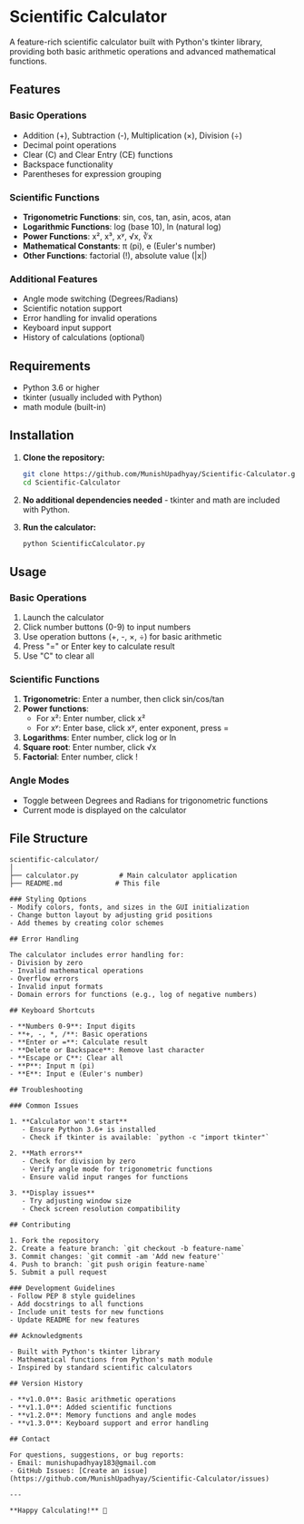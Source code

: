 # Scientific Calculator

A feature-rich scientific calculator built with Python's tkinter library, providing both basic arithmetic operations and advanced mathematical functions.

## Features

### Basic Operations
- Addition (+), Subtraction (-), Multiplication (×), Division (÷)
- Decimal point operations
- Clear (C) and Clear Entry (CE) functions
- Backspace functionality
- Parentheses for expression grouping

### Scientific Functions
- **Trigonometric Functions**: sin, cos, tan, asin, acos, atan
- **Logarithmic Functions**: log (base 10), ln (natural log)
- **Power Functions**: x², x³, xʸ, √x, ∛x
- **Mathematical Constants**: π (pi), e (Euler's number)
- **Other Functions**: factorial (!), absolute value (|x|)

### Additional Features
- Angle mode switching (Degrees/Radians)
- Scientific notation support
- Error handling for invalid operations
- Keyboard input support
- History of calculations (optional)

## Requirements

- Python 3.6 or higher
- tkinter (usually included with Python)
- math module (built-in)

## Installation

1. **Clone the repository:**
   ```bash
   git clone https://github.com/MunishUpadhyay/Scientific-Calculator.git
   cd Scientific-Calculator
   ```

2. **No additional dependencies needed** - tkinter and math are included with Python.

3. **Run the calculator:**
   ```bash
   python ScientificCalculator.py
   ```

## Usage

### Basic Operations
1. Launch the calculator
2. Click number buttons (0-9) to input numbers
3. Use operation buttons (+, -, ×, ÷) for basic arithmetic
4. Press "=" or Enter key to calculate result
5. Use "C" to clear all

### Scientific Functions
1. **Trigonometric**: Enter a number, then click sin/cos/tan
2. **Power functions**:
   - For x²: Enter number, click x²
   - For xʸ: Enter base, click xʸ, enter exponent, press =
3. **Logarithms**: Enter number, click log or ln
4. **Square root**: Enter number, click √x
5. **Factorial**: Enter number, click !

### Angle Modes
- Toggle between Degrees and Radians for trigonometric functions
- Current mode is displayed on the calculator

## File Structure

```
scientific-calculator/
│
├── calculator.py          # Main calculator application
├── README.md             # This file

### Styling Options
- Modify colors, fonts, and sizes in the GUI initialization
- Change button layout by adjusting grid positions
- Add themes by creating color schemes

## Error Handling

The calculator includes error handling for:
- Division by zero
- Invalid mathematical operations
- Overflow errors
- Invalid input formats
- Domain errors for functions (e.g., log of negative numbers)

## Keyboard Shortcuts

- **Numbers 0-9**: Input digits
- **+, -, *, /**: Basic operations
- **Enter or =**: Calculate result
- **Delete or Backspace**: Remove last character
- **Escape or C**: Clear all
- **P**: Input π (pi)
- **E**: Input e (Euler's number)

## Troubleshooting

### Common Issues

1. **Calculator won't start**
   - Ensure Python 3.6+ is installed
   - Check if tkinter is available: `python -c "import tkinter"`

2. **Math errors**
   - Check for division by zero
   - Verify angle mode for trigonometric functions
   - Ensure valid input ranges for functions

3. **Display issues**
   - Try adjusting window size
   - Check screen resolution compatibility

## Contributing

1. Fork the repository
2. Create a feature branch: `git checkout -b feature-name`
3. Commit changes: `git commit -am 'Add new feature'`
4. Push to branch: `git push origin feature-name`
5. Submit a pull request

### Development Guidelines
- Follow PEP 8 style guidelines
- Add docstrings to all functions
- Include unit tests for new functions
- Update README for new features

## Acknowledgments

- Built with Python's tkinter library
- Mathematical functions from Python's math module
- Inspired by standard scientific calculators

## Version History

- **v1.0.0**: Basic arithmetic operations
- **v1.1.0**: Added scientific functions
- **v1.2.0**: Memory functions and angle modes
- **v1.3.0**: Keyboard support and error handling

## Contact

For questions, suggestions, or bug reports:
- Email: munishupadhyay183@gmail.com
- GitHub Issues: [Create an issue](https://github.com/MunishUpadhyay/Scientific-Calculator/issues)

---

**Happy Calculating!** 🧮

